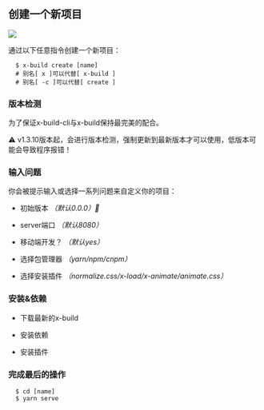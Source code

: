 ## 创建一个新项目

![](https://ws4.sinaimg.cn/large/006tNbRwly1fwp98dwz0jg30rs0gph5z.gif)

通过以下任意指令创建一个新项目：

```
  $ x-build create [name]
  # 别名[ x ]可以代替[ x-build ]
  # 别名[ -c ]可以代替[ create ]
```

### 版本检测

为了保证x-build-cli与x-build保持最完美的配合。

⚠️ v1.3.10版本起，会进行版本检测，强制更新到最新版本才可以使用，低版本可能会导致程序报错！

### 输入问题

你会被提示输入或选择一系列问题来自定义你的项目：

- 初始版本 *（默认0.0.0）*

- server端口 *（默认8080）*

- 移动端开发？ *（默认yes）*

- 选择包管理器 *（yarn/npm/cnpm）*

- 选择安装插件 *（normalize.css/x-load/x-animate/animate.css）*

### 安装&依赖

- 下载最新的x-build

- 安装依赖

- 安装插件

### 完成最后的操作

```
  $ cd [name]
  $ yarn serve
```